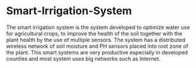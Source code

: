# Smart-Irrigation-System
The smart irrigation system is the system developed to optimize water use for agricultural crops, to improve the health of the soil together with the plant health by the use of multiple sensors. The system has a distributed wireless network of soil moisture and PH sensors placed into root zone of the plant. This smart systems are very productive especially in developed counties and most system uses big networks such as Internet.
